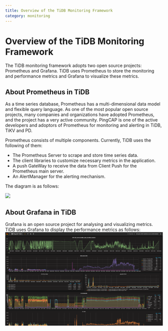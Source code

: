 ```yaml
---
title: Overview of the TiDB Monitoring Framework
category: monitoring
---
```


# Overview of the TiDB Monitoring Framework

The TiDB monitoring framework adopts two open source projects: Prometheus and Grafana. TiDB uses Prometheus to store the monitoring and performance metrics and Grafana to visualize these metrics. 

## About Prometheus in TiDB

As a time series database, Prometheus has a multi-dimensional data model and flexible query language. As one of the most popular open source projects, many companies and organizations have adopted Prometheus, and the project has a very active community. PingCAP is one of the active developers and adoptors of Prometheus for monitoring and alerting in TiDB, TiKV and PD.

Prometheus consists of multiple components. Currently, TiDB uses the following of them:
* The Prometheus Server to scrape and store time series data.
* The client libraries to customize necessary metrics in the application.
* A push GateWay to receive the data from Client Push for the Prometheus main server.
* An AlertManager for the alerting mechanism.

The diagram is as follows:

<img src="images/prometheus-in-TiDB.png" width="500">

## About Grafana in TiDB
Grafana is an open source project for analysing and visualizing metrics. TiDB uses Grafana to display the performance metrics as follows:
![screenshot](media/grafana-screenshot.png)
